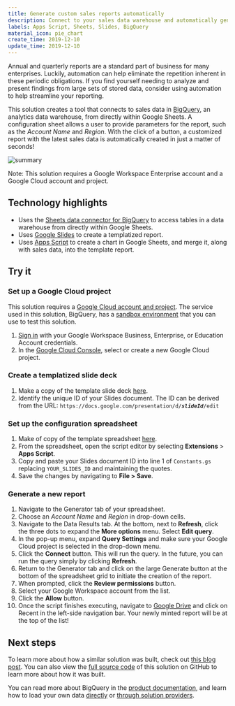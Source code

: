 ```yaml
---
title: Generate custom sales reports automatically
description: Connect to your sales data warehouse and automatically generate presentations for particular customers.
labels: Apps Script, Sheets, Slides, BigQuery
material_icon: pie_chart
create_time: 2019-12-10
update_time: 2019-12-10
---
```


Annual and quarterly reports are a standard part of business 
for many enterprises. Luckily, automation can help eliminate the 
repetition inherent in these periodic obligations. 
If you find yourself needing to analyze and present findings 
from large sets of stored data, consider using automation 
to help streamline your reporting. 

This solution creates a tool that connects to sales data in 
[BigQuery][bigquery], an analytics data warehouse, from directly within 
Google Sheets. A configuration sheet allows a user to provide 
parameters for the report, such as the _Account Name_ and 
_Region_. With the click of a button, a customized report
with the latest sales data is automatically created in just 
a matter of seconds! 

![summary](https://cdn.jsdelivr.net/gh/googleworkspace/solutions@main/generate-sales-report/demo.gif)

Note: This solution requires a Google Workspace Enterprise account and a Google Cloud account and 
project.

## Technology highlights

- Uses the [Sheets data connector for BigQuery][connector-support]
  to access tables in a data warehouse from directly 
  within Google Sheets.
- Uses [Google Slides][google-slides] to create a templatized 
  report.
- Uses [Apps Script][apps-script] to 
  create a chart in Google Sheets, and merge it, along with 
  sales data, into the template report.

## Try it

### Set up a Google Cloud project
This solution requires a [Google Cloud account and project][gcp-account]. The service used in this solution, BigQuery, 
has a [sandbox environment][sandbox] 
that you can use to test this solution.

1. [Sign in][sign-in] with your Google Workspace Business, Enterprise, 
or Education Account credentials. 
1. In the [Google Cloud Console][console], select or create a new Google Cloud project.

### Create a templatized slide deck

1. Make a copy of the template slide deck [here][slide-deck].
1. Identify the unique ID of your Slides document. The ID can 
be derived from the URL: `https://docs.google.com/presentation/d/`_**`slideId`**_`/edit`

### Set up the configuration spreadsheet

1. Make of copy of the template spreadsheet [here][spreadsheet].
1. From the spreadsheet, open the script editor by selecting 
**Extensions** <span aria-label="and then">></span> **Apps Script**.
1. Copy and paste your Slides document ID into line 1 of 
`Constants.gs` replacing `YOUR_SLIDES_ID` and maintaining 
the quotes.
1. Save the changes by navigating to **File > Save**.

### Generate a new report

1. Navigate to the Generator tab of your spreadsheet.
1. Choose an _Account Name_ and _Region_ in drop-down cells.
1. Navigate to the Data Results tab. At the bottom, next to 
**Refresh**, click the three dots to expand the **More options** 
menu. Select **Edit query**. 
1. In the pop-up menu, expand **Query Settings** and make sure 
your Google Cloud project is selected in the drop-down menu.
1. Click the **Connect** button. This will run the query. 
In the future, you can run the query simply by clicking **Refresh**.
1. Return to the Generator tab and click on the large 
Generate button at the bottom of the spreadsheet grid to 
initiate the creation of the report.
1. When prompted, click the **Review permissions** button.
1. Select your Google Workspace account from the list.
1. Click the **Allow** button.
1. Once the script finishes executing, navigate to 
[Google Drive][drive] and click on Recent in the 
left-side navigation bar. Your newly minted report 
will be at the top of the list!

## Next steps

To learn more about how a similar solution was built, 
check out [this blog post][blog-post]. You can also view
the [full source code][github] of this solution on GitHub to
learn more about how it was built.

You can read more about BigQuery in the 
[product documentation][bigquery], and learn how to 
load your own data [directly][load-data] or 
[through solution providers][bq-providers].

[github]: https://github.com/googleworkspace/solutions/blob/main/generate-sales-report
[connector-support]: https://support.google.com/docs/answer/9077536
[google-slides]: https://slides.google.com
[apps-script]: https://developers.google.com/apps-script/
[gcp-account]: https://cloud.google.com/apis/docs/getting-started
[sandbox]: https://cloud.google.com/bigquery/docs/sandbox
[sign-in]: https://accounts.google.com/Login
[console]: https://console.cloud.google.com
[slide-deck]:https://docs.google.com/presentation/d/1w3TraCXAvtAx2BbYfF4FHIt976ILLqqffi5L5gRhDRA/copy
[spreadsheet]:https://docs.google.com/spreadsheets/d/17wEiZoXBOzMJPx1SkpVUcVylc9qaOHouEfNbccodNaI/copy
[drive]: https://drive.google.com
[blog-post]:https://cloud.google.com/blog/products/data-analytics/simplify-reporting-with-the-sheets-data-connector-for-bigquery-and-voila-automated-content-updates-for-g-suite
[bigquery]: https://cloud.google.com/bigquery/
[load-data]: https://cloud.google.com/bigquery/docs/loading-data
[bq-providers]: https://cloud.google.com/bigquery/providers/

